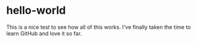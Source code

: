 # hello-world

This is a nice test to see how all of this works.
I've finally taken the time to learn GitHub and love it so far.
